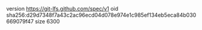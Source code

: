 version https://git-lfs.github.com/spec/v1
oid sha256:d29d7348f7a43c2ac96ecd04d078e974e1c985ef134eb5eca84b030669079f47
size 6300
